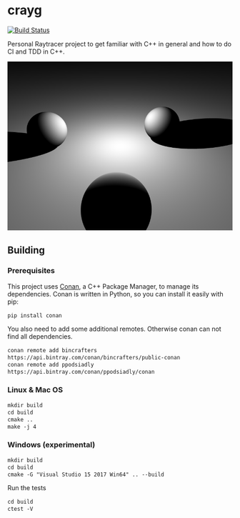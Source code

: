# crayg
[![Build Status](https://travis-ci.com/Latios96/crayg.svg?token=fvycq6PG6anYyQZpnfAt&branch=master)](https://travis-ci.com/Latios96/crayg)

Personal Raytracer project to get familiar with C++ in general and how to do CI and TDD in C++.

![demo image](images/three_spheres.png)
## Building
### Prerequisites
This project uses [Conan](https://conan.io/), a C++ Package Manager, to manage its dependencies.
Conan is written in Python, so you can install it easily with pip:
```shell
pip install conan
```
You also need to add some additional remotes. Otherwise conan can not find all dependencies.
```shell
conan remote add bincrafters https://api.bintray.com/conan/bincrafters/public-conan
conan remote add ppodsiadly https://api.bintray.com/conan/ppodsiadly/conan
```

### Linux & Mac OS
```shell
mkdir build
cd build
cmake ..
make -j 4
```

### Windows (experimental)
```shell
mkdir build
cd build
cmake -G "Visual Studio 15 2017 Win64" .. --build
```

Run the tests
```shell
cd build
ctest -V
```

